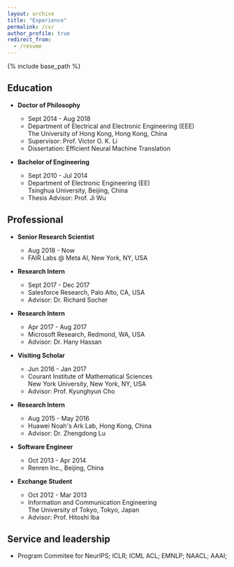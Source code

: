 ```yaml
---
layout: archive
title: "Experience"
permalink: /cv/
author_profile: true
redirect_from:
  - /resume
---
```


{% include base_path %}

Education
-------
* **Doctor of Philosophy**
  * Sept 2014 - Aug 2018
  * Department of Electrical and Electronic Engineering (EEE)<br>The University of Hong Kong, Hong Kong, China
  * Supervisor: Prof. Victor O. K. Li
  * Dissertation: Efficient Neural Machine Translation

* **Bachelor of Engineering**
  * Sept 2010 - Jul 2014
  * Department of Electronic Engineering (EE)<br>Tsinghua University, Beijing, China
  * Thesis Advisor: Prof. Ji Wu


Professional
-------
* **Senior Research Scientist**
  * Aug 2018 - Now
  * FAIR Labs @ Meta AI, New York, NY, USA

* **Research Intern**
  * Sept 2017 - Dec 2017
  * Salesforce Research, Palo Alto, CA, USA
  * Advisor: Dr. Richard Socher

* **Research Intern**
  * Apr 2017 - Aug 2017
  * Microsoft Research, Redmond, WA, USA
  * Advisor: Dr. Hany Hassan

* **Visiting Scholar**
  * Jun 2016 - Jan 2017
  * Courant Institute of Mathematical Sciences<br>New York University, New York, NY, USA
  * Advisor: Prof. Kyunghyun Cho

* **Research Intern**
  * Aug 2015 - May 2016
  * Huawei Noah's Ark Lab, Hong Kong, China
  * Advisor: Dr. Zhengdong Lu

* **Software Engineer**
  * Oct 2013 - Apr 2014
  * Renren Inc., Beijing, China

* **Exchange Student**
  * Oct 2012 - Mar 2013
  * Information and Communication Engineering<br>The University of Tokyo, Tokyo, Japan
  * Advisor: Prof. Hitoshi Iba

<!-- Skills
======
* Skill 1
* Skill 2
  * Sub-skill 2.1
  * Sub-skill 2.2
  * Sub-skill 2.3
* Skill 3

Publications
======
  <ul>{% for post in site.publications %}
    {% include archive-single-cv.html %}
  {% endfor %}</ul>
  
Talks
======
  <ul>{% for post in site.talks %}
    {% include archive-single-talk-cv.html %}
  {% endfor %}</ul>
   -->
<!-- Teaching
======
  <ul>{% for post in site.teaching %}
    {% include archive-single-cv.html %}
  {% endfor %}</ul> -->
  
Service and leadership
------
* Program Commitee for NeurIPS; ICLR; ICML ACL; EMNLP; NAACL; AAAI; 
